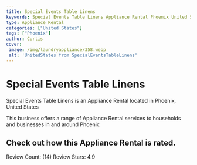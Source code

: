 ```yaml
---
title: Special Events Table Linens
keywords: Special Events Table Linens Appliance Rental Phoenix United States 
type: Appliance Rental 
categories: ["United States"]
tags: ["Phoenix"]
author: Curtis
cover:
 image: /img/laundryappliance/358.webp
 alt: 'UnitedStates from SpecialEventsTableLinens'
---
```


# Special Events Table Linens
Special Events Table Linens is an Appliance Rental located in Phoenix, United States

This business offers a range of Appliance Rental services to households and businesses in and around Phoenix

## Check out how this Appliance Rental is rated.
Review Count: (14)
Review Stars: 4.9
